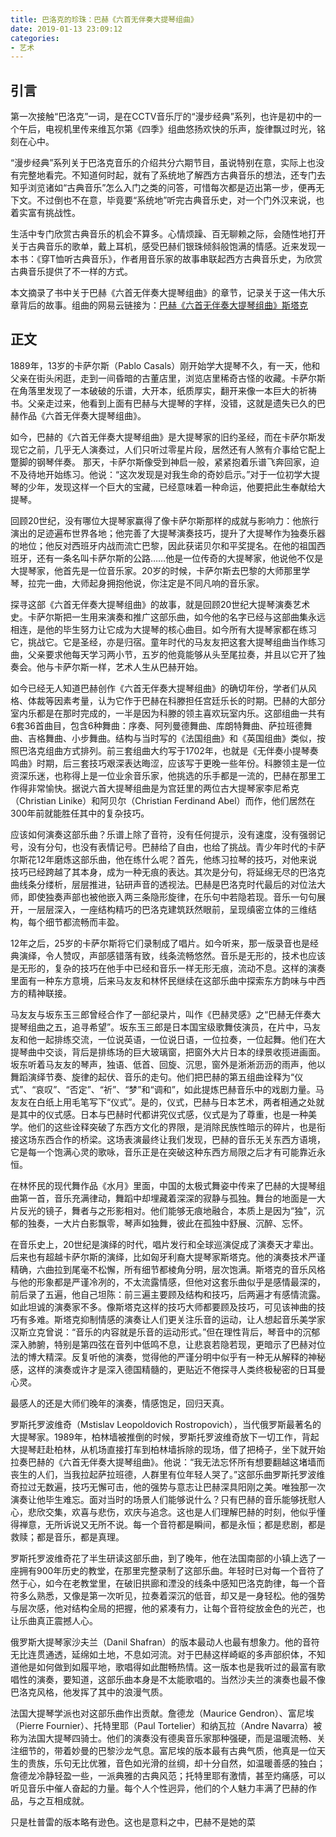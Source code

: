```yaml
---
title: 巴洛克的珍珠：巴赫《六首无伴奏大提琴组曲》
date: 2019-01-13 23:09:12
categories:
- 艺术
---
```


## 引言
 第一次接触“巴洛克”一词，是在CCTV音乐厅的“漫步经典”系列，也许是初中的一个午后，电视机里传来维瓦尔第《四季》组曲悠扬欢快的乐声，旋律飘过时光，铭刻在心中。<!--more-->

 “漫步经典”系列关于巴洛克音乐的介绍共分六期节目，虽说特别在意，实际上也没有完整地看完。不知道何时起，就有了系统地了解西方古典音乐的想法，还专门去知乎浏览诸如“古典音乐”怎么入门之类的问答，可惜每次都是迈出第一步，便再无下文。不过倒也不在意，毕竟要“系统地”听完古典音乐史，对一个门外汉来说，也着实富有挑战性。

 生活中专门欣赏古典音乐的机会不算多。心情烦躁、百无聊赖之际，会随性地打开关于古典音乐的歌单，戴上耳机，感受巴赫们银珠倾斜般饱满的情感。近来发现一本书：《穿T恤听古典音乐》，作者用音乐家的故事串联起西方古典音乐史，为欣赏古典音乐提供了不一样的方式。

 本文摘录了书中关于巴赫《六首无伴奏大提琴组曲》的章节，记录关于这一伟大乐章背后的故事。组曲的网易云链接为：[巴赫《六首无伴奏大提琴组曲》斯塔克](https://music.163.com/#/playlist?id=596314970)


 ## 正文
 1889年，13岁的卡萨尔斯（Pablo Casals）刚开始学大提琴不久，有一天，他和父亲在街头闲逛，走到一间昏暗的古董店里，浏览店里稀奇古怪的收藏。卡萨尔斯在角落里发现了一本破破的乐谱，大开本，纸质厚实，翻开来像一本巨大的祈祷书。父亲走过来，他看到上面有巴赫与大提琴的字样，没错，这就是遗失已久的巴赫作品《六首无伴奏大提琴组曲》。

如今，巴赫的《六首无伴奏大提琴组曲》是大提琴家的旧约圣经，而在卡萨尔斯发现它之前，几乎无人演奏过，人们只听过零星片段，居然还有人煞有介事给它配上蹩脚的钢琴伴奏。
那天，卡萨尔斯像受到神启一般，紧紧抱着乐谱飞奔回家，迫不及待地开始练习。他说：“这次发现是对我生命的奇妙启示。”对于一位初学大提琴的少年，发现这样一个巨大的宝藏，已经意味着一种命运，他要把此生奉献给大提琴。

回顾20世纪，没有哪位大提琴家赢得了像卡萨尔斯那样的成就与影响力：他旅行演出的足迹遍布世界各地；他完善了大提琴演奏技巧，提升了大提琴作为独奏乐器的地位；他反对西班牙内战而流亡巴黎，因此获诺贝尔和平奖提名。在他的祖国西班牙，还有一条名叫卡萨尔斯的公路……他是一位传奇的大提琴家，他说他不仅是大提琴家，他首先是一位音乐家。20岁的时候，卡萨尔斯去巴黎的大师那里学琴，拉完一曲，大师起身拥抱他说，你注定是不同凡响的音乐家。

探寻这部《六首无伴奏大提琴组曲》的故事，就是回顾20世纪大提琴演奏艺术史。卡萨尔斯把一生用来演奏和推广这部乐曲，如今他的名字已经与这部曲集永远相连，是他的毕生努力让它成为大提琴的核心曲目。如今所有大提琴家都在练习它，挑战它。它是圣经，亦是归宿。童年时代的马友友把这套大提琴组曲当作练习曲，父亲要求他每天学习两小节，五岁的他竟能够从头至尾拉奏，并且以它开了独奏会。他与卡萨尔斯一样，艺术人生从巴赫开始。

如今已经无人知道巴赫创作《六首无伴奏大提琴组曲》的确切年份，学者们从风格、体裁等因素考量，认为它作于巴赫在科滕担任宫廷乐长的时期。巴赫的大部分室内乐都是在那时完成的，一半是因为科滕的领主喜欢玩室内乐。这部组曲一共有6套36首曲目，包含6种舞曲：序奏、阿列曼德舞曲、库朗特舞曲、萨拉班德舞曲、吉格舞曲、小步舞曲。结构与当时写的《法国组曲》和《英国组曲》类似，按照巴洛克组曲方式排列。前三套组曲大约写于1702年，也就是《无伴奏小提琴奏鸣曲》时期，后三套技巧艰深表达晦涩，应该写于更晚一些年份。科滕领主是一位资深乐迷，也称得上是一位业余音乐家，他挑选的乐手都是一流的，巴赫在那里工作得非常愉快。据说六首大提琴组曲是为宫廷里的两位古大提琴家李尼希克（Christian Linike）和阿贝尔（Christian Ferdinand Abel）而作，他们居然在300年前就能胜任其中的复杂技巧。

应该如何演奏这部乐曲？乐谱上除了音符，没有任何提示，没有速度，没有强弱记号，没有分句，也没有表情记号。巴赫给了自由，也给了挑战。青少年时代的卡萨尔斯花12年磨炼这部乐曲，他在练什么呢？首先，他练习拉琴的技巧，对他来说技巧已经跨越了其本身，成为一种无痕的表达。其次是分句，将延绵无尽的巴洛克曲线条分缕析，层层推进，钻研声音的透视法。巴赫是巴洛克时代最后的对位法大师，即使独奏声部也被他嵌入两三条隐形旋律，在乐句中若隐若现。音乐一句句展开，一层层深入，一座结构精巧的巴洛克建筑跃然眼前，呈现缜密立体的三维结构，每个细节都流畅而丰盈。

12年之后，25岁的卡萨尔斯将它们录制成了唱片。如今听来，那一版录音也是经典演绎，令人赞叹，声部感错落有致，线条流畅悠然。音乐是无形的，技术也应该是无形的，复杂的技巧在他手中已经和音乐一样无形无痕，流动不息。这样的演奏里面有一种东方意境，后来马友友和林怀民继续在这部乐曲中探索东方韵味与中西方的精神联接。

马友友与坂东玉三郎曾经合作了一部纪录片，叫作《巴赫灵感》之“巴赫无伴奏大提琴组曲之五，追寻希望”。坂东玉三郎是日本国宝级歌舞伎演员，在片中，马友友和他一起排练交流，一位说英语，一位说日语，一位拉奏，一位起舞。他们在大提琴曲中交谈，背后是排练场的巨大玻璃窗，把窗外大片日本的绿景收揽进画面。坂东听着马友友的琴声，独语、低首、回旋、沉思，窗外是淅淅沥沥的雨声，他以舞蹈演绎节奏、旋律的起伏、音乐的走句。他们把巴赫的第五组曲诠释为“仪式”、“哀叹”、“否定”、“祈”、“梦”和“调和”，如此提炼巴赫音乐中的戏剧力量。马友友在白纸上用毛笔写下“仪式”。是的，仪式，巴赫与日本艺术，两者相通之处就是其中的仪式感。日本与巴赫时代都讲究仪式感，仪式是为了尊重，也是一种美学。他们的这些诠释突破了东西方文化的界限，是消除民族性暗示的碎片，也是衔接这场东西合作的桥梁。这场表演最终让我们发现，巴赫的音乐无关东西方语境，它是每一个饱满心灵的歌咏，音乐正是在突破这种东西方局限之后才有可能靠近永恒。

在林怀民的现代舞作品《水月》里面，中国的太极式舞姿中传来了巴赫的大提琴组曲第一首，音乐充满律动，舞蹈中却埋藏着深深的寂静与孤独。舞台的地面是一大片反光的镜子，舞者与之形影相对。他们能够无痕地融合，本质上是因为“独”，沉郁的独奏，一大片白影飘零，琴声如独舞，彼此在孤独中舒展、沉醉、忘怀。

在音乐史上，20世纪是演绎的时代，唱片发行和全球巡演促成了演奏天才辈出。后来也有超越卡萨尔斯的演绎，比如匈牙利裔大提琴家斯塔克。他的演奏技术严谨精确，六曲拉到尾毫不松懈，所有细节都棱角分明，层次饱满。斯塔克的音乐风格与他的形象都是严谨冷冽的，不太流露情感，但他对这套乐曲似乎是感情最深的，前后录了五遍，他自己坦陈：前三遍主要顾及结构和技巧，后两遍才有感情流露。如此坦诚的演奏家不多。像斯塔克这样的技巧大师都要顾及技巧，可见该神曲的技巧有多难。斯塔克抑制情感的演奏让人们更关注乐音的运动，让人想起音乐美学家汉斯立克曾说：“音乐的内容就是乐音的运动形式。”但在理性背后，琴音中的沉郁深入肺腑，特别是第四弦在音列中低鸣不息，让悲哀若隐若现，更暗示了巴赫对位法的博大精深。反复听他的演奏，觉得他的严谨分明中似乎有一种无从解释的神秘感，这样的演奏或许才是深入德国精髓的，更贴近不倦探寻人类终极秘密的日耳曼心灵。

最感人的还是大师们晚年的演奏，情感饱足，回归天真。

罗斯托罗波维奇（Mstislav Leopoldovich Rostropovich），当代俄罗斯最著名的大提琴家。1989年，柏林墙被推倒的时候，罗斯托罗波维奇放下一切工作，背起大提琴赶赴柏林，从机场直接打车到柏林墙拆除的现场，借了把椅子，坐下就开始拉奏巴赫的《六首无伴奏大提琴组曲》。他说：“我无法忘怀所有想要翻越这堵墙而丧生的人们，当我拉起萨拉班德，人群里有位年轻人哭了。”这部乐曲罗斯托罗波维奇拉过无数遍，技巧无懈可击，他的强势与意志让巴赫深具阳刚之美。唯独那一次演奏让他毕生难忘。面对当时的场景人们能够说什么？只有巴赫的音乐能够抚慰人心，悲欣交集，欢喜与悲伤，欢庆与追念。这也是人们理解巴赫的时刻，他似乎懂得禅意，无所诉说又无所不说。每一个音符都是瞬间，都是永恒；都是悲剧，都是救赎；都是音乐，都是真理。

罗斯托罗波维奇花了半生研读这部乐曲，到了晚年，他在法国南部的小镇上选了一座拥有900年历史的教堂，在那里完整录制了这部乐曲。年轻时已对每一个音符了然于心，如今在老教堂里，在破旧拱廊和湮没的线条中感知巴洛克韵律，每一个音符多么熟悉，又像是第一次听见，拉奏着深沉的低音，却又是一身轻松。他的强势与层次感，他对结构全局的把握，他的紧凑有力，让每个音符绽放金色的光芒，也让乐曲真正震撼人心。

俄罗斯大提琴家沙夫兰（Danil Shafran）的版本最动人也最有想象力。他的音符无比连贯通透，延绵如土地，不息如河流。对于巴赫这样崎岖的多声部织体，不知道他是如何做到如履平地，歌唱得如此酣畅热情。这一版本也是我听过的最富有歌唱性的演奏，要知道，这部乐曲本身是不太能歌唱的。当然沙夫兰的演奏也最不像巴洛克风格，他发挥了其中的浪漫气质。

法国大提琴学派也对这部乐曲作出贡献。詹德龙（Maurice Gendron）、富尼埃（Pierre Fournier）、托特里耶（Paul Tortelier）和纳瓦拉（Andre Navarra）被称为法国大提琴四骑士。他们的演奏没有德奥音乐家那种强硬，而是温暖流畅、关注细节的，带着妙曼的巴黎沙龙气息。富尼埃的版本最有古典气质，他真是一位天生的贵族，乐句无比优雅，音色如光滑的丝绸，却十分自然，如温暖善感的独白；詹德龙冷静轻盈一些，一派典雅的古典风范；托特里耶有激情，甚至灼痛感，可以听见音乐中催人奋起的力量。每个人个性迥异，他们的个人魅力丰满了巴赫的作品，与之互相成就。

只是杜普雷的版本略有逊色。这也是意料之中，巴赫不是她的菜